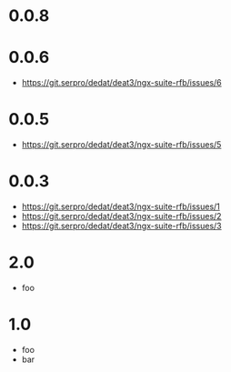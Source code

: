 
# 0.0.8

# 0.0.6
- https://git.serpro/dedat/deat3/ngx-suite-rfb/issues/6

# 0.0.5
- https://git.serpro/dedat/deat3/ngx-suite-rfb/issues/5

# 0.0.3
- https://git.serpro/dedat/deat3/ngx-suite-rfb/issues/1
- https://git.serpro/dedat/deat3/ngx-suite-rfb/issues/2
- https://git.serpro/dedat/deat3/ngx-suite-rfb/issues/3
# 2.0
- foo
    
# 1.0
- foo
- bar
    
